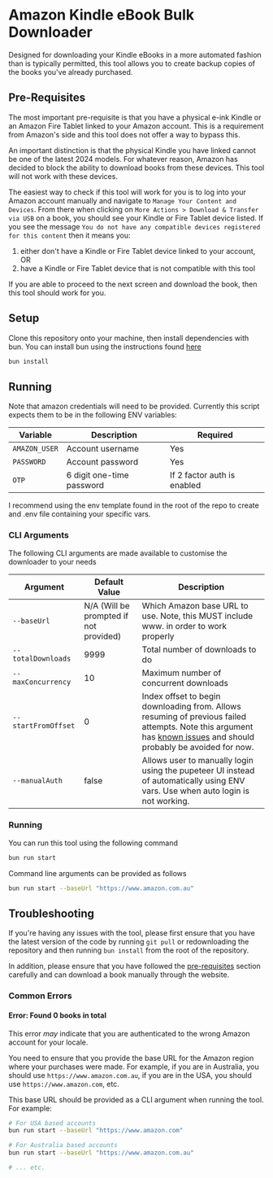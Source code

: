 # Amazon Kindle eBook Bulk Downloader

Designed for downloading your Kindle eBooks in a more automated fashion than is typically permitted, this tool allows you to create backup copies of the books you've already purchased.

## Pre-Requisites

The most important pre-requisite is that you have a physical e-ink Kindle or an Amazon Fire Tablet linked to your Amazon account. This is a requirement from Amazon's side and this tool does not offer a way to bypass this.

An important distinction is that the physical Kindle you have linked cannot be one of the latest 2024 models. For whatever reason, Amazon has decided to block the ability to download books from these devices. This tool will not work with these devices.

The easiest way to check if this tool will work for you is to log into your Amazon account manually and navigate to `Manage Your Content and Devices`. From there when clicking on `More Actions > Download & Transfer via USB` on a book, you should see your Kindle or Fire Tablet device listed. If you see the message `You do not have any compatible devices registered for this content` then it means you:

1. either don't have a Kindle or Fire Tablet device linked to your account, OR
2. have a Kindle or Fire Tablet device that is not compatible with this tool

If you are able to proceed to the next screen and download the book, then this tool should work for you.

## Setup

Clone this repository onto your machine, then install dependencies with bun. You can install bun using the instructions found [here](https://bun.sh/docs/installation)

```bash
bun install
```

## Running

Note that amazon credentials will need to be provided. Currently this script expects them to be in the following ENV variables:

| Variable      | Description               | Required                    |
| ------------- | ------------------------- | --------------------------- |
| `AMAZON_USER` | Account username          | Yes                         |
| `PASSWORD`    | Account password          | Yes                         |
| `OTP`         | 6 digit one-time password | If 2 factor auth is enabled |

I recommend using the env template found in the root of the repo to create and .env file containing your specific vars.

### CLI Arguments

The following CLI arguments are made available to customise the downloader to your needs

| Argument            | Default Value                          | Description                                                                                                                                                                                                                                                      |
| ------------------- | -------------------------------------- | ---------------------------------------------------------------------------------------------------------------------------------------------------------------------------------------------------------------------------------------------------------------- |
| `--baseUrl`         | N/A (Will be prompted if not provided) | Which Amazon base URL to use. Note, this MUST include www. in order to work properly                                                                                                                                                                             |
| `--totalDownloads`  | 9999                                   | Total number of downloads to do                                                                                                                                                                                                                                  |
| `--maxConcurrency`  | 10                                     | Maximum number of concurrent downloads                                                                                                                                                                                                                           |
| `--startFromOffset` | 0                                      | Index offset to begin downloading from. Allows resuming of previous failed attempts. Note this argument has [known issues](https://github.com/treetrum/amazon-kindle-bulk-downloader/issues/162#issuecomment-2669569874) and should probably be avoided for now. |
| `--manualAuth`      | false                                  | Allows user to manually login using the pupeteer UI instead of automatically using ENV vars. Use when auto login is not working.                                                                                                                                 |

### Running

You can run this tool using the following command

```bash
bun run start
```

Command line arguments can be provided as follows

```bash
bun run start --baseUrl "https://www.amazon.com.au"
```

## Troubleshooting

If you're having any issues with the tool, please first ensure that you have the latest version of the code by running `git pull` or redownloading the repository and then running `bun install` from the root of the repository.

In addition, please ensure that you have followed the [pre-requisites](https://github.com/treetrum/amazon-kindle-bulk-downloader?tab=readme-ov-file#pre-requisites) section carefully and can download a book manually through the website.

### Common Errors

#### Error: Found 0 books in total

This error _may_ indicate that you are authenticated to the wrong Amazon account for your locale.

You need to ensure that you provide the base URL for the Amazon region where your purchases were made. For example, if you are in Australia, you should use `https://www.amazon.com.au`, if you are in the USA, you should use `https://www.amazon.com`, etc.

This base URL should be provided as a CLI argument when running the tool. For example:

```bash
# For USA based accounts
bun run start --baseUrl "https://www.amazon.com"

# For Australia based accounts
bun run start --baseUrl "https://www.amazon.com.au"

# ... etc.
```
